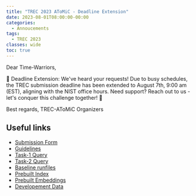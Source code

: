 ```yaml
---
title: "TREC 2023 AToMiC - Deadline Extension"
date: 2023-08-01T08:00:00-00:00
categories:
  - Annoucements
tags:
  - TREC 2023
classes: wide
toc: true
---
```


Dear Time-Warriors,

📢 Deadline Extension: We've heard your requests! Due to busy schedules, the TREC submission deadline has been extended to August 7th, 9:00 am (EST), aligning with the NIST office hours.
Need support? Reach out to us - let's conquer this challenge together! 👊

Best regards,
TREC-AToMiC Organizers

## Useful links

* [Submission Form](https://ir.nist.gov/trecsubmit/atomic.html)
* [Guidelines](/trec-2023-guidelines/)
* [Task-1 Query](https://huggingface.co/datasets/TREC-AToMiC/TREC-2023-Text-to-Image)
* [Task-2 Query](https://huggingface.co/datasets/TREC-AToMiC/TREC-2023-Image-to-Text)
* [Baseline runfiles](https://huggingface.co/datasets/TREC-AToMiC/AToMiC-Baselines/tree/main/trec2023/runs)
* [Prebuilt Index](https://huggingface.co/datasets/TREC-AToMiC/AToMiC-Baselines/tree/main/indexes)
* [Prebuilt Embeddings](https://huggingface.co/datasets/TREC-AToMiC/AToMiC-Baselines/tree/main/topics)
* [Developement Data](https://huggingface.co/datasets/TREC-AToMiC/AToMiC-Baselines/tree/main/dev_set)